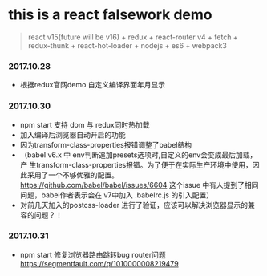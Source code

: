 # this is a react falsework demo
> react v15(future will be v16) + redux + react-router v4 + fetch + redux-thunk + react-hot-loader + nodejs + es6 + webpack3

### 2017.10.28
- 根据redux官网demo 自定义编译界面年月显示

### 2017.10.30
- npm start 支持 dom 与 redux同时热加载
- 加入编译后浏览器自动开启的功能
- 因为transform-class-properties报错调整了babel结构
- （babel v6.x 中 env判断追加presets选项时,自定义的env会变成最后加载，产		生transform-class-properties报错。为了便于在实际生产环境中使用，因此采用了一个不够优雅的配置。
	https://github.com/babel/babel/issues/6604 这个issue 中有人提到了相同问题，babel作者表示会在 v7中加入 .babelrc.js 的引入配置）
- 对前几天加入的postcss-loader 进行了验证，应该可以解决浏览器显示的兼容的问题？！

### 2017.10.31
- npm start 修复浏览器路由跳转bug
  router问题 https://segmentfault.com/q/1010000008219479
